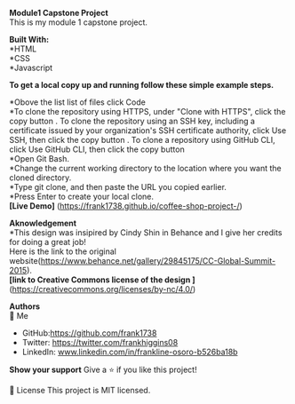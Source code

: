 **Module1 Capstone Project** <br>
This is my module 1 capstone project.

**Built With:**</br>
*HTML</br>
*CSS</br>
*Javascript

**To get a local copy up and running follow these simple example steps.**

*Obove the list list of files click Code</br>
*To clone the repository using HTTPS, under "Clone with HTTPS", click the copy button . To clone the repository using an SSH key, including a certificate issued by your organization's SSH certificate authority, click Use SSH, then click the copy button . To clone a repository using GitHub CLI, click Use GitHub CLI, then click the copy button</br>
*Open Git Bash.</br>
*Change the current working directory to the location where you want the cloned directory.</br>
*Type git clone, and then paste the URL you copied earlier.</br>
*Press Enter to create your local clone.</br>
**[Live Demo]** (https://frank1738.github.io/coffee-shop-project-/)</br>



**Aknowledgement** </br>
*This design was insipired by Cindy Shin in Behance and I give her credits for doing a great job!</br>
Here is the link to the original website(https://www.behance.net/gallery/29845175/CC-Global-Summit-2015).</br>
**[link to Creative Commons license of the design ]** (https://creativecommons.org/licenses/by-nc/4.0/)

**Authors** <br>
👤 Me
* GitHub:https://github.com/frank1738
* Twitter: https://twitter.com/frankhiggins08
* LinkedIn: www.linkedin.com/in/frankline-osoro-b526ba18b</br>

**Show your support**
Give a ⭐ if you like this project!


📝 License
This project is MIT licensed.
